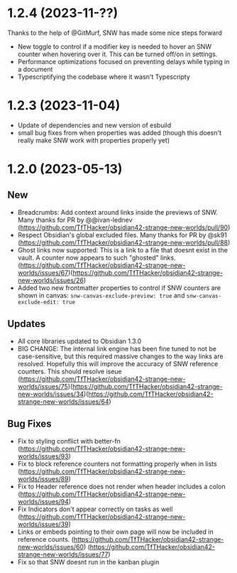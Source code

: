 # 1.2.4 (2023-11-??)
Thanks to the help of @GitMurf, SNW has made some nice steps forward
- New toggle to control if a modifier key is needed to hover an SNW counter when hovering over it. This can be turned off/on in settings.
- Performance optimizations focused on preventing delays while typing in a document
- Typescriptifying the codebase where it wasn't Typescripty

# 1.2.3 (2023-11-04)
- Update of dependencies and new version of esbuild
- small bug fixes from when properties was added (though this doesn't really make SNW work with properties properly yet)

# 1.2.0 (2023-05-13)
## New
+ Breadcrumbs: Add context around links inside the previews of SNW. Many thanks for PR by @@ivan-lednev (https://github.com/TfTHacker/obsidian42-strange-new-worlds/pull/90)
+ Respect Obsidian's global excluded files. Many thanks for PR by @sk91 (https://github.com/TfTHacker/obsidian42-strange-new-worlds/pull/88)
+ Ghost links now supported: This is a link to a file that doesnt exist in the vault. A counter now appears to such "ghosted" links. (https://github.com/TfTHacker/obsidian42-strange-new-worlds/issues/67)(https://github.com/TfTHacker/obsidian42-strange-new-worlds/issues/26)
+ Added two new frontmatter properties to control if SNW counters are shown in canvas: `snw-canvas-exclude-preview: true` and `snw-canvas-exclude-edit: true`

## Updates
+ All core libraries updated to Obsidian 1.3.0
+ BIG CHANGE: The internal link engine has been fine tuned to not be case-sensitive, but this required massive changes to the way links are resolved. Hopefully this will improve the accuracy of SNW reference counters. This should resolve iseue (https://github.com/TfTHacker/obsidian42-strange-new-worlds/issues/75)(https://github.com/TfTHacker/obsidian42-strange-new-worlds/issues/34)(https://github.com/TfTHacker/obsidian42-strange-new-worlds/issues/64)

## Bug Fixes
+ Fix to styling conflict with better-fn (https://github.com/TfTHacker/obsidian42-strange-new-worlds/issues/93)
+ Fix to block reference counters not formatting properly when in lists (https://github.com/TfTHacker/obsidian42-strange-new-worlds/issues/89)
+ Fix to Header reference does not render when header includes a colon (https://github.com/TfTHacker/obsidian42-strange-new-worlds/issues/94)
+ Fix Indicators don't appear correctly on tasks as well (https://github.com/TfTHacker/obsidian42-strange-new-worlds/issues/39)
+ Links or embeds pointing to their own page will now be included in reference counts. (https://github.com/TfTHacker/obsidian42-strange-new-worlds/issues/60) (https://github.com/TfTHacker/obsidian42-strange-new-worlds/issues/77)
+ Fix so that SNW doesnt run in the kanban plugin 